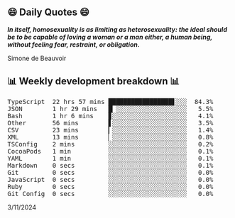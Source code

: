 ## 😄 Daily Quotes 😄

_**In itself, homosexuality is as limiting as heterosexuality: the ideal should be to be capable of loving a woman or a man either, a human being, without feeling fear, restraint, or obligation.**_

Simone de Beauvoir



## 📊 Weekly development breakdown 📊

<pre>TypeScript  22 hrs 57 mins █████████████████▋░░░  84.3%
JSON        1 hr 29 mins   █▏░░░░░░░░░░░░░░░░░░░   5.5%
Bash        1 hr 6 mins    ▊░░░░░░░░░░░░░░░░░░░░   4.1%
Other       56 mins        ▋░░░░░░░░░░░░░░░░░░░░   3.5%
CSV         23 mins        ▎░░░░░░░░░░░░░░░░░░░░   1.4%
XML         13 mins        ▏░░░░░░░░░░░░░░░░░░░░   0.8%
TSConfig    2 mins         ░░░░░░░░░░░░░░░░░░░░░   0.2%
CocoaPods   1 min          ░░░░░░░░░░░░░░░░░░░░░   0.1%
YAML        1 min          ░░░░░░░░░░░░░░░░░░░░░   0.1%
Markdown    0 secs         ░░░░░░░░░░░░░░░░░░░░░   0.1%
Git         0 secs         ░░░░░░░░░░░░░░░░░░░░░   0.0%
JavaScript  0 secs         ░░░░░░░░░░░░░░░░░░░░░   0.0%
Ruby        0 secs         ░░░░░░░░░░░░░░░░░░░░░   0.0%
Git Config  0 secs         ░░░░░░░░░░░░░░░░░░░░░   0.0%</pre>

3/11/2024